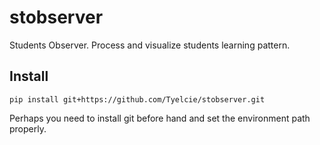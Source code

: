 # stobserver
Students Observer. Process and visualize students learning pattern.

## Install

```{python}
pip install git+https://github.com/Tyelcie/stobserver.git
```

Perhaps you need to install git before hand and set the environment path properly.
